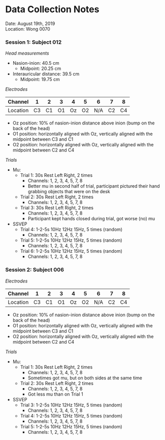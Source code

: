 # Data Collection Notes

Date: August 19th, 2019\
Location: Wong 0070

### Session 1: Subject 012

*Head measurements*
- Nasion-inion: 40.5 cm
    - Midpoint: 20.25 cm
- Interauricular distance: 39.5 cm
    - Midpoint: 19.75 cm

*Electrodes*

| Channel  | 1  | 2  | 3  | 4  | 5  | 6   | 7  | 8  |
|----------|----|----|----|----|----|-----|----|----|
| Location | C3 | C1 | O1 | Oz | O2 | N/A | C2 | C4 |
- Oz position: 10% of nasion-inion distance above inion (bump on the back of the head)
- O1 position: horizontally aligned with Oz, vertically aligned with the midpoint between C3 and C1
- O2 position: horizontally aligned with Oz, vertically aligned with the midpoint between C2 and C4

*Trials*
- Mu:
    - Trial 1: 30s Rest Left Right, 2 times
        - Channels: 1, 2, 3, 4, 5, 7, 8
        - Better mu in second half of trial, participant pictured their hand grabbing objects that were on the desk
    - Trial 2: 30s Rest Left Right, 2 times
        - Channels: 1, 2, 3, 4, 5, 7, 8
    - Trial 3: 30s Rest Left Right, 2 times
        - Channels: 1, 2, 3, 4, 5, 7, 8
        - Participant kept hands closed during trial, got worse (no) mu
- SSVEP
    - Trial 4: 1-2-5s 10Hz 12Hz 15Hz, 5 times (random)
        - Channels: 1, 2, 3, 4, 5, 7, 8
    - Trial 5: 1-2-5s 10Hz 12Hz 15Hz, 5 times (random)
        - Channels: 1, 2, 3, 4, 5, 7, 8
    - Trial 6: 1-2-5s 10Hz 12Hz 15Hz, 5 times (random)
        - Channels: 1, 2, 3, 4, 5, 7, 8

### Session 2: Subject 006

*Electrodes*

| Channel  | 1  | 2  | 3  | 4  | 5  | 6   | 7  | 8  |
|----------|----|----|----|----|----|-----|----|----|
| Location | C3 | C1 | O1 | Oz | O2 | N/A | C2 | C4 |
- Oz position: 10% of nasion-inion distance above inion (bump on the back of the head)
- O1 position: horizontally aligned with Oz, vertically aligned with the midpoint between C3 and C1
- O2 position: horizontally aligned with Oz, vertically aligned with the midpoint between C2 and C4

*Trials*
- Mu:
    - Trial 1: 30s Rest Left Right, 2 times
        - Channels: 1, 2, 3, 4, 5, 7, 8
        - Sometimes got mu, but on both sides at the same time
    - Trial 2: 30s Rest Left Right, 2 times
        - Channels: 1, 2, 3, 4, 5, 7, 8
        - Got less mu than on Trial 1
- SSVEP
    - Trial 3: 1-2-5s 10Hz 12Hz 15Hz, 5 times (random)
        - Channels: 1, 2, 3, 4, 5, 7, 8
    - Trial 4: 1-2-5s 10Hz 12Hz 15Hz, 5 times (random)
        - Channels: 1, 2, 3, 4, 5, 7, 8
    - Trial 5: 1-2-5s 10Hz 12Hz 15Hz, 5 times (random)
        - Channels: 1, 2, 3, 4, 5, 7, 8
